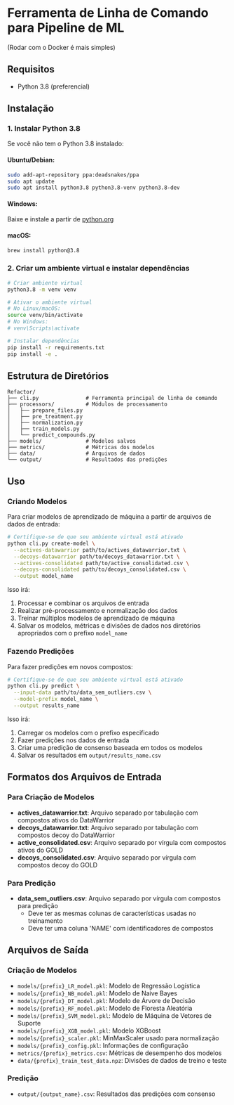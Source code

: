 # Ferramenta de Linha de Comando para Pipeline de ML

(Rodar com o Docker é mais simples)

## Requisitos

- Python 3.8 (preferencial)

## Instalação

### 1. Instalar Python 3.8

Se você não tem o Python 3.8 instalado:

#### Ubuntu/Debian:
```bash
sudo add-apt-repository ppa:deadsnakes/ppa
sudo apt update
sudo apt install python3.8 python3.8-venv python3.8-dev
```

#### Windows:
Baixe e instale a partir de [python.org](https://www.python.org/downloads/release/python-380/)

#### macOS:
```bash
brew install python@3.8
```

### 2. Criar um ambiente virtual e instalar dependências

```bash
# Criar ambiente virtual
python3.8 -m venv venv

# Ativar o ambiente virtual
# No Linux/macOS:
source venv/bin/activate
# No Windows:
# venv\Scripts\activate

# Instalar dependências
pip install -r requirements.txt
pip install -e .
```

## Estrutura de Diretórios

```
Refactor/
├── cli.py               # Ferramenta principal de linha de comando
├── processors/          # Módulos de processamento
│   ├── prepare_files.py
│   ├── pre_treatment.py
│   ├── normalization.py
│   ├── train_models.py
│   └── predict_compounds.py
├── models/              # Modelos salvos
├── metrics/             # Métricas dos modelos
├── data/                # Arquivos de dados
└── output/              # Resultados das predições
```

## Uso

### Criando Modelos

Para criar modelos de aprendizado de máquina a partir de arquivos de dados de entrada:

```bash
# Certifique-se de que seu ambiente virtual está ativado
python cli.py create-model \
  --actives-datawarrior path/to/actives_datawarrior.txt \
  --decoys-datawarrior path/to/decoys_datawarrior.txt \
  --actives-consolidated path/to/active_consolidated.csv \
  --decoys-consolidated path/to/decoys_consolidated.csv \
  --output model_name
```

Isso irá:
1. Processar e combinar os arquivos de entrada
2. Realizar pré-processamento e normalização dos dados
3. Treinar múltiplos modelos de aprendizado de máquina
4. Salvar os modelos, métricas e divisões de dados nos diretórios apropriados com o prefixo `model_name`

### Fazendo Predições

Para fazer predições em novos compostos:

```bash
# Certifique-se de que seu ambiente virtual está ativado
python cli.py predict \
  --input-data path/to/data_sem_outliers.csv \
  --model-prefix model_name \
  --output results_name
```

Isso irá:
1. Carregar os modelos com o prefixo especificado
2. Fazer predições nos dados de entrada
3. Criar uma predição de consenso baseada em todos os modelos
4. Salvar os resultados em `output/results_name.csv`

## Formatos dos Arquivos de Entrada

### Para Criação de Modelos

- **actives_datawarrior.txt**: Arquivo separado por tabulação com compostos ativos do DataWarrior
- **decoys_datawarrior.txt**: Arquivo separado por tabulação com compostos decoy do DataWarrior
- **active_consolidated.csv**: Arquivo separado por vírgula com compostos ativos do GOLD
- **decoys_consolidated.csv**: Arquivo separado por vírgula com compostos decoy do GOLD

### Para Predição

- **data_sem_outliers.csv**: Arquivo separado por vírgula com compostos para predição
  - Deve ter as mesmas colunas de características usadas no treinamento
  - Deve ter uma coluna 'NAME' com identificadores de compostos

## Arquivos de Saída

### Criação de Modelos

- `models/{prefix}_LR_model.pkl`: Modelo de Regressão Logística
- `models/{prefix}_NB_model.pkl`: Modelo de Naive Bayes
- `models/{prefix}_DT_model.pkl`: Modelo de Árvore de Decisão
- `models/{prefix}_RF_model.pkl`: Modelo de Floresta Aleatória
- `models/{prefix}_SVM_model.pkl`: Modelo de Máquina de Vetores de Suporte
- `models/{prefix}_XGB_model.pkl`: Modelo XGBoost
- `models/{prefix}_scaler.pkl`: MinMaxScaler usado para normalização
- `models/{prefix}_config.pkl`: Informações de configuração
- `metrics/{prefix}_metrics.csv`: Métricas de desempenho dos modelos
- `data/{prefix}_train_test_data.npz`: Divisões de dados de treino e teste

### Predição

- `output/{output_name}.csv`: Resultados das predições com consenso 